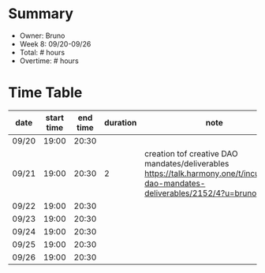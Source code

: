 # Summary
* Owner: Bruno
* Week 8: 09/20-09/26
* Total: # hours
* Overtime: # hours

# Time Table
| date  | start time  | end time | duration  |  note |
|---|---|---|---|---|
| 09/20  | 19:00   | 20:30  |      |   |
| 09/21  | 19:00   | 20:30  | 2     |creation tof creative DAO mandates/deliverables https://talk.harmony.one/t/incubator-dao-mandates-deliverables/2152/4?u=bruno  |
| 09/22 | 19:00   | 20:30  |      |   |
| 09/23  | 19:00   | 20:30  |      |   |
| 09/24  | 19:00   | 20:30  |      |   |
| 09/25  | 19:00   | 20:30  |      |   |
| 09/26  | 19:00   | 20:30  |      |   |

